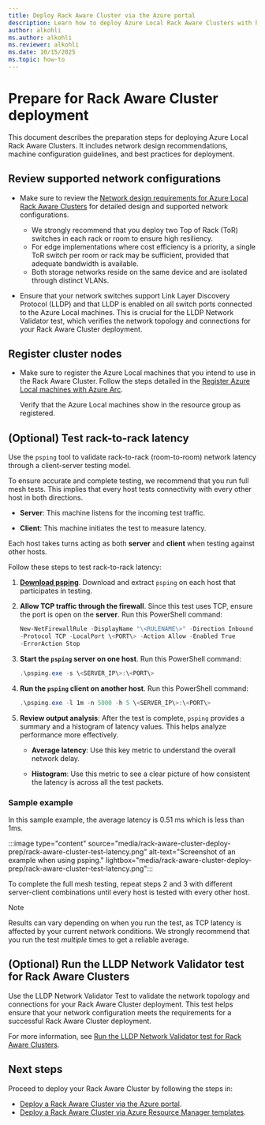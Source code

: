 ```yaml
---
title: Deploy Rack Aware Cluster via the Azure portal
description: Learn how to deploy Azure Local Rack Aware Clusters with high resiliency using ToR switches and VLAN isolation for optimal network configurations.
author: alkohli
ms.author: alkohli
ms.reviewer: alkohli
ms.date: 10/15/2025
ms.topic: how-to
---
```



# Prepare for Rack Aware Cluster deployment

This document describes the preparation steps for deploying Azure Local
Rack Aware Clusters. It includes network design recommendations, machine
configuration guidelines, and best practices for deployment.

## Review supported network configurations

- Make sure to review the [Network design requirements for Azure Local Rack Aware Clusters](../index.yml) for detailed design and supported network configurations.

    - We strongly recommend that you deploy two Top of Rack (ToR) switches in each rack or room to ensure high resiliency.
    - For edge implementations where cost efficiency is a priority, a single ToR switch per room or rack may be sufficient, provided that adequate bandwidth is available.
    - Both storage networks reside on the same device and are isolated through distinct VLANs.

- Ensure that your network switches support Link Layer Discovery Protocol (LLDP) and that LLDP is enabled on all switch ports connected to the Azure Local machines. This is crucial for the LLDP Network Validator test, which verifies the network topology and connections for your Rack Aware Cluster deployment.

## Register cluster nodes

- Make sure to register the Azure Local machines that you intend to use in the Rack Aware Cluster. Follow the steps detailed in the [Register Azure Local machines with Azure Arc](./deployment-without-azure-arc-gateway.md).

    Verify that the Azure Local machines show in the resource group as registered.

## (Optional) Test rack-to-rack latency

Use the `psping` tool to validate rack-to-rack (room-to-room) network latency through a client-server testing model.

To ensure accurate and complete testing, we recommend that you run full mesh tests. This implies that every host tests connectivity with every other host in both directions.

- **Server**: This machine listens for the incoming test traffic.

- **Client**: This machine initiates the test to measure latency.

Each host takes turns acting as both **server** and **client** when testing against other hosts.

Follow these steps to test rack-to-rack latency:

1. **[Download psping](/sysinternals/downloads/psping)**. Download and extract `psping` on each host that participates in testing.

1. **Allow TCP traffic through the firewall**. Since this test uses TCP, ensure the port is open on the **server**. Run this PowerShell command:

    ```powershell  
    New-NetFirewallRule -DisplayName "\<RULENAME\>" -Direction Inbound
    -Protocol TCP -LocalPort \<PORT\> -Action Allow -Enabled True
    -ErrorAction Stop
    ```

1. **Start the `psping` server on one host**. Run this PowerShell command:

    ```powershell
    .\psping.exe -s \<SERVER_IP\>:\<PORT\>
    ```

1. **Run the `psping` client on another host**. Run this PowerShell command:

    ```powershell
    .\psping.exe -l 1m -n 5000 -h 5 \<SERVER_IP\>:\<PORT\>
    ```

1. **Review output analysis**: After the test is complete, `psping` provides a summary and a histogram of latency values. This helps analyze performance more effectively.

    - **Average latency**: Use this key metric to understand the overall network delay.

    - **Histogram**: Use this metric to see a clear picture of how consistent the latency is across all the test packets.

### Sample example

In this sample example, the average latency is 0.51 ms which is less than 1ms.

:::image type="content" source="media/rack-aware-cluster-deploy-prep/rack-aware-cluster-test-latency.png" alt-text="Screenshot of an example when using psping." lightbox="media/rack-aware-cluster-deploy-prep/rack-aware-cluster-test-latency.png":::

To complete the full mesh testing, repeat steps 2 and 3 with different server-client combinations until every host is tested with every other host.

> [!NOTE]
> Results can vary depending on when you run the test, as TCP latency is affected by your current network conditions. We strongly recommend that you run the test *multiple* times to get a reliable average.

## (Optional) Run the LLDP Network Validator test for Rack Aware Clusters

Use the LLDP Network Validator Test to validate the network topology and connections for your Rack Aware Cluster deployment. This test helps ensure that your network configuration meets the requirements for a successful Rack Aware Cluster deployment.

For more information, see [Run the LLDP Network Validator test for Rack Aware Clusters](../index.yml).

## Next steps

Proceed to deploy your Rack Aware Cluster by following the steps in:

- [Deploy a Rack Aware Cluster via the Azure portal](../index.yml).
- [Deploy a Rack Aware Cluster via Azure Resource Manager templates](../index.yml).
